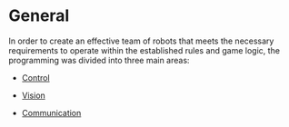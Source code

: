 # General

In order to create an effective team of robots that meets the necessary requirements to operate within the established rules and game logic, the programming was divided into three main areas:


- [Control](Control/index.md)

- [Vision](Vision/index.md)

- [Communication](Communication/index.md)

